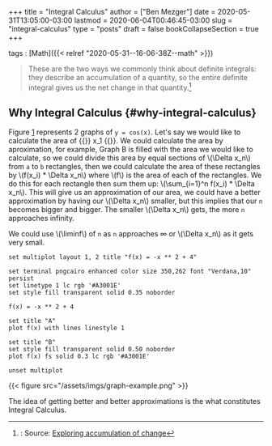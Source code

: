 +++
title = "Integral Calculus"
author = ["Ben Mezger"]
date = 2020-05-31T13:05:00-03:00
lastmod = 2020-06-04T00:46:45-03:00
slug = "integral-calculus"
type = "posts"
draft = false
bookCollapseSection = true
+++

tags
: [Math]({{< relref "2020-05-31--16-06-38Z--math" >}})

> These are the two ways we commonly think about definite integrals: they describe
> an accumulation of a quantity, so the entire definite integral gives us the net
> change in that quantity.[^fn:1]

## Why Integral Calculus {#why-integral-calculus}

Figure [1](#orgbb6566d) represents 2 graphs of `y = cos(x)`. Let's say we would
like to calculate the area of {{<katex>}} x_1 {{</katex>}}. We could calculate
the area by aproximation, for example, Graph B is filled with the area we would
like to calculate, so we could divide this area by equal sections of
\\(\Delta x_n\\) from `a` to `b` rectangles, then we could calculate the area of
these rectangles by \\(f(x_i) \* \Delta x_n\\) where \\(f\\) is the area of each of
the rectangles. We do this for each rectangle then sum them up: \\(\sum\_{i=1}^n f(x_i) \*
\Delta x_n\\). This will give us an approximation of our area, we could have a
better approximation by having our \\(\Delta x_n\\) smaller, but this implies that
our `n` becomes bigger and bigger. The smaller \\(\Delta x_n\\) gets, the more `n`
approaches infinity.

We could use \\(\liminf\\) of `n` as `n` approaches &infin; or \\(\Delta x_n\\) as it
gets very small.

```gnuplot
set multiplot layout 1, 2 title "f(x) = -x ** 2 + 4"

set terminal pngcairo enhanced color size 350,262 font "Verdana,10" persist
set linetype 1 lc rgb '#A3001E'
set style fill transparent solid 0.35 noborder

f(x) = -x ** 2 + 4

set title "A"
plot f(x) with lines linestyle 1

set title "B"
set style fill transparent solid 0.50 noborder
plot f(x) fs solid 0.3 lc rgb '#A3001E'

unset multiplot
```

<a id="orgbb6566d"></a>

{{< figure src="/assets/imgs/graph-example.png" >}}

The idea of getting better and better approximations is the what constitutes
Integral Calculus.

[^fn:1]: : Source: [Exploring accumulation of change](https://www.khanacademy.org/math/integral-calculus/ic-integration/ic-integral-calc-intro/a/accumulation-and-net-change-in-context)
